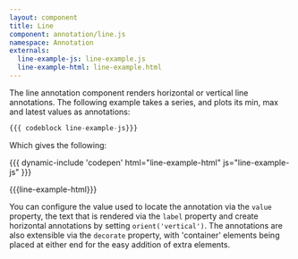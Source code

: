 ```yaml
---
layout: component
title: Line
component: annotation/line.js
namespace: Annotation
externals:
  line-example-js: line-example.js
  line-example-html: line-example.html
---
```


The line annotation component renders horizontal or vertical line annotations. The following example takes a series, and plots its min, max and latest values as annotations:

```js
{{{ codeblock line-example-js}}}
```

Which gives the following:

{{{ dynamic-include 'codepen' html="line-example-html" js="line-example-js" }}}

{{{line-example-html}}}
<script type="text/javascript">
{{{line-example-js}}}
</script>

You can configure the value used to locate the annotation via the `value` property, the text that is rendered via the `label` property and create horizontal annotations by setting `orient('vertical')`. The annotations are also extensible via the `decorate` property, with 'container' elements being placed at either end for the easy addition of extra elements.
